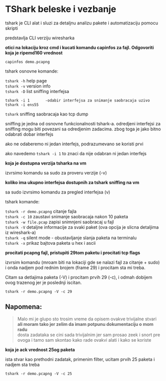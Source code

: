 # TShark beleske i vezbanje 

tshark je CLI alat i sluzi za detaljnu analizu pakete i automatizaciju pomocu skripti  

predstavlja CLI verziju wiresharka

**otici na lokaciju kroz cmd i kucati komandu capinfos za fajl. Odgovoriti koja je ripemd160 vrednost**

`capinfos demo.pcapng`

tshark osnovne komande: 

`tshark -h` help page  
`tshark -v` version info  
`tshark -D` list sniffing interfejsa  
```
tshark -i 1       -odabir interfejsa za snimanje saobracaja uzivo 
tshark -i ens55   
``` 
`tshark` sniffing saobracaja kao tcp dump   

sniffing je jedna od osnovne funkcionalnosti tshark-a. odredjeni interfejsi za sniffing mogu biti povezani sa odredjenim zadacima. zbog toga je jako bitno odabrati dobar interfejs   

ako ne odaberemo ni jedan interfejs, podrazumevano se koristi prvi  

ako navedemo `tshark -i 1` to znaci da nije odabran ni jedan interfejs  

**koja je dostupna verzija tsharka na vm**

izvrsimo komandu sa sudo za proveru verzije (-v)

**koliko ima ukupno interfejsa dostupnih za tshark sniffing na vm**

sa sudo izvrsimo komandu za pregled interfejsa (v)

tshark komande:  

`tshark -r demo.pcapng` citanje fajla   
`tshark -c 10` zaustavi snimanje saobracaja nakon 10 paketa  
`tshark -w file.pcap` zapisi snimnjeni saobracaj u fajl   
`tshark -V` detaljne informacije za svaki paket (ova opcija je slicna detaljima iz wireshark-a)  
`tshark -q` silent mode - obustavljanje slanja paketa na terminalu  
`tshark -x` prikaz bajtova paketa u hex i ascii 


**procitati pcapng fajl, pristupiti 29tom paketu i procitati tcp flags**

izvrsim komandu (mroam biti na lokaciji gde se nalazi fajl za citanje + sudo) i onda nadjem pod rednim brojem (frame 29) i procitam sta mi treba.  

Citam sa detlajima paketa (-V) i procitam prvih 29 (-c), i odmah dobijem ovog trazenog jer je poslednji iscitan.  

`tshark -r demo.pcapng -V -c 29`

## Napomena: 

> Malo mi je glupo sto trosim vreme da opisem ovakve trivijalne stvari **ali moram tako jer zelim da imam potpunu dokumentaciju o mom radu**  
> dosta zadataka se cini sada trivijalnim jer sam prosao zeek i snort pre ovoga i tamo sam skontao kako rade ovakvi alati i kako se koriste  

**koja je ack vrednost 25og paketa**

ista stvar kao prethodni zadatak, primenim filter, ucitam prvih 25 paketa i nadjem sta treba 

`tshark -r demo.pcapng -V -c 25`

























